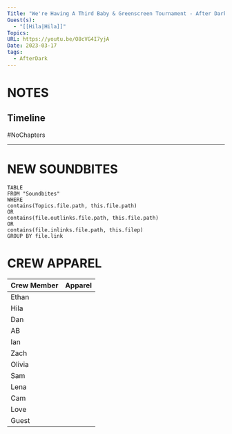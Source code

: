 ```yaml
---
Title: "We're Having A Third Baby & Greenscreen Tournament - After Dark #95"
Guest(s):
  - "[[Hila|Hila]]"
Topics: 
URL: https://youtu.be/O8cVG4I7yjA
Date: 2023-03-17
tags:
  - AfterDark
---
```

# NOTES

## Timeline
#NoChapters

___
# NEW SOUNDBITES
``` dataview
TABLE
FROM "Soundbites"
WHERE 
contains(Topics.file.path, this.file.path) 
OR 
contains(file.outlinks.file.path, this.file.path)
OR
contains(file.inlinks.file.path, this.filep)
GROUP BY file.link
```

# CREW APPAREL
| Crew Member | Apparel |
| ----------- | ------- |
| Ethan       |         |
| Hila        |         |
| Dan         |         |
| AB          |         |
| Ian         |         |
| Zach        |         |
| Olivia      |         |
| Sam         |         |
| Lena        |         |
| Cam         |         |
| Love        |         |
| Guest       |         |


